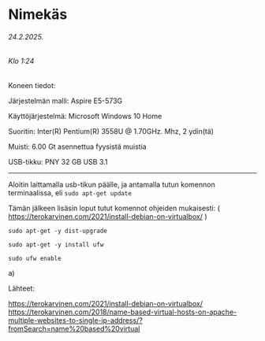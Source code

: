 Nimekäs
===
###### 24.2.2025.
###### Klo 1:24

Koneen tiedot: 

Järjestelmän malli: Aspire E5-573G

Käyttöjärjestelmä: Microsoft Windows 10 Home

Suoritin: Inter(R) Pentium(R) 3558U @ 1.70GHz. Mhz, 2 ydin(tä)

Muisti: 6.00 Gt asennettua fyysistä muistia

 USB-tikku: PNY 32 GB USB 3.1

-----


Aloitin laittamalla usb-tikun päälle, ja antamalla tutun komennon terminaalissa, eli ```sudo apt-get update ```

Tämän jälkeen lisäsin loput tutut komennot ohjeiden mukaisesti: ( https://terokarvinen.com/2021/install-debian-on-virtualbox/ )

``` sudo apt-get -y dist-upgrade ```

``` sudo apt-get -y install ufw ```

```sudo ufw enable ```  


a) 




Lähteet:

https://terokarvinen.com/2021/install-debian-on-virtualbox/
https://terokarvinen.com/2018/name-based-virtual-hosts-on-apache-multiple-websites-to-single-ip-address/?fromSearch=name%20based%20virtual
